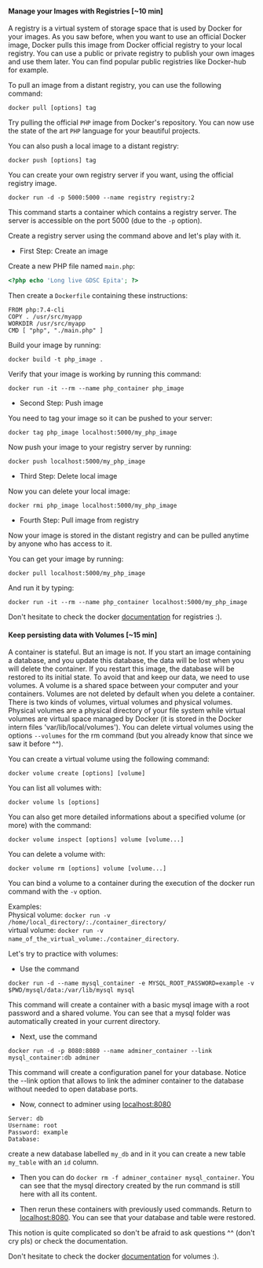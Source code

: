 
#### Manage your Images with Registries [~10 min]

A registry is a virtual system of storage space that is used by Docker for your images.
As you saw before, when you want to use an official Docker image, Docker pulls this image from Docker official registry to your local registry.
You can use a public or private registry to publish your own images and use them later.
You can find popular public registries like Docker-hub for example.

To pull an image from a distant registry, you can use the following command:

```
docker pull [options] tag
```

Try pulling the official `PHP` image from Docker's repository. You can now use the state of the art `PHP` language for your beautiful projects.

You can also push a local image to a distant registry:

```
docker push [options] tag
```

You can create your own registry server if you want, using the official registry image.

```
docker run -d -p 5000:5000 --name registry registry:2
```

This command starts a container which contains a registry server.
The server is accessible on the port 5000 (due to the `-p` option).

Create a registry server using the command above and let's play with it.

- First Step: Create an image

Create a new PHP file named `main.php`:

```php
<?php echo 'Long live GDSC Epita'; ?>
```

Then create a `Dockerfile` containing these instructions:

```
FROM php:7.4-cli
COPY . /usr/src/myapp
WORKDIR /usr/src/myapp
CMD [ "php", "./main.php" ]
```

Build your image by running:
```
docker build -t php_image .
```

Verify that your image is working by running this command:

```
docker run -it --rm --name php_container php_image
```

- Second Step: Push image

You need to tag your image so it can be pushed to your server:

```
docker tag php_image localhost:5000/my_php_image
```

Now push your image to your registry server by running:

```
docker push localhost:5000/my_php_image
```

- Third Step: Delete local image

Now you can delete your local image:

```
docker rmi php_image localhost:5000/my_php_image
```

- Fourth Step: Pull image from registry

Now your image is stored in the distant registry and can be pulled anytime by anyone who has access to it.

You can get your image by running:

```
docker pull localhost:5000/my_php_image
```

And run it by typing:

```
docker run -it --rm --name php_container localhost:5000/my_php_image
```

Don't hesitate to check the docker [documentation](https://docs.docker.com/registry/) for registries :).

#### Keep persisting data with Volumes [~15 min]

A container is stateful. But an image is not. If you start an image containing a database, and you update this database, the data will be lost when you will delete the container. If you restart this image, the database will be restored to its initial state. To avoid that and keep our data, we need to use volumes.
A volume is a shared space between your computer and your containers. Volumes are not deleted by default when you delete a container.
There is two kinds of volumes, virtual volumes and physical volumes. Physical volumes are a physical directory of your file system while virtual volumes are virtual space managed by Docker (it is stored in the Docker intern files 'var/lib/local/volumes'). 
You can delete virtual volumes using the options `--volumes` for the rm command (but you already know that since we saw it before ^^).

You can create a virtual volume using the following command:

```
docker volume create [options] [volume]
```

You can list all volumes with:

```
docker volume ls [options]
```

You can also get more detailed informations about a specified volume (or more) with the command:

```
docker volume inspect [options] volume [volume...]
```

You can delete a volume with:

```
docker volume rm [options] volume [volume...]
```

You can bind a volume to a container during the execution of the docker run command with the `-v` option.

Examples:  
    Physical volume: `docker run -v /home/local_directory/:./container_directory/`  
    virtual volume: `docker run -v name_of_the_virtual_volume:./container_directory`.

Let's try to practice with volumes:

- Use the command 
```
docker run -d --name mysql_container -e MYSQL_ROOT_PASSWORD=example -v $PWD/mysql/data:/var/lib/mysql mysql
```

This command will create a container with a basic mysql image with a root password and a shared volume. You can see that a mysql folder was automatically created in your current directory.

- Next, use the command
```
docker run -d -p 8080:8080 --name adminer_container --link mysql_container:db adminer
```

This command will create a configuration panel for your database. Notice the --link option that allows to link the adminer container to the database without needed to open database ports.

- Now, connect to adminer using [localhost:8080](http://localhost:8080)
```
Server: db  
Username: root  
Password: example  
Database: 
```
create a new database labelled `my_db` and in it you can create a new table `my_table` with an `id` column.

- Then you can do `docker rm -f adminer_container mysql_container`. You can see that the mysql directory created by the run command is still here with all its content.

- Then rerun these containers with previously used commands. Return to [localhost:8080](http://localhost:8080). You can see that your database and table were restored.

This notion is quite complicated so don't be afraid to ask questions ^^ (don't cry pls) or check the documentation.

Don't hesitate to check the docker [documentation](https://docs.docker.com/storage/volumes/) for volumes :).


